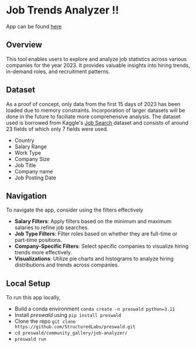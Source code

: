 # Job Trends Analyzer !!
App can be found [here](https://job-analyzer-876595-6ipoejk0-ndjz2ws6la-ue.a.run.app)

## Overview
This tool enables users to explore and analyze job statistics across various companies for the year 2023. It provides valuable insights into hiring trends, in-demand roles, and recruitment patterns. 

## Dataset
As a proof of concept, only data from the first 15 days of 2023 has been loaded due to memory constraints. Incorporation of larger datasets will be done in the future to faciliate more comprehensive analysis. The dataset used is borrowed from Kaggle's [Job Search](https://www.kaggle.com/datasets/ravindrasinghrana/job-description-dataset) dataset and consists of around 23 fields of which only 7 fields were used. 
- Country
- Salary Range
- Work Type
- Company Size
- Job Title
- Company name
- Job Posting Date

## Navigation
To navigate the app, consider using the filters effectively
- **Salary Filters**: Apply filters based on the minimum and maximum salaries to refine job searches.
- **Job Type Filters**: Filter roles based on whether they are full-time or part-time positions.
- **Company-Specific Filters**: Select specific companies to visualize hiring trends more effectively.
- **Visualizations**: Utilize pie charts and histograms to analyze hiring distributions and trends across companies.

## Local Setup
To run this app locally, 
- Build a conda environment `conda create -n preswald python=3.11`
- Install *preswald* using `pip install preswald` 
- Clone the repo `git clone https://github.com/StructuredLabs/preswald.git`
- `cd preswald/community_gallery/job-analyzer/`
- `preswald run`
